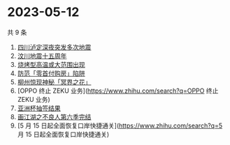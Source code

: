 # 2023-05-12

共 9 条

<!-- BEGIN -->
<!-- 最后更新时间 Fri May 12 2023 21:14:01 GMT+0800 (China Standard Time) -->

1. [四川泸定深夜突发多次地震](https://www.zhihu.com/search?q=四川泸定深夜突发多次地震)
1. [汶川地震十五周年](https://www.zhihu.com/search?q=汶川地震十五周年)
1. [烧烤型高温或大范围出现](https://www.zhihu.com/search?q=烧烤型高温或大范围出现)
1. [防范「零首付购房」陷阱](https://www.zhihu.com/search?q=防范「零首付购房」陷阱)
1. [柳州惊现神秘「冥界之花」](https://www.zhihu.com/search?q=柳州惊现神秘「冥界之花」)
1. [OPPO 终止 ZEKU 业务](https://www.zhihu.com/search?q=OPPO 终止 ZEKU 业务)
1. [亚洲杯抽签结果](https://www.zhihu.com/search?q=亚洲杯抽签结果)
1. [画江湖之不良人第六季完结](https://www.zhihu.com/search?q=画江湖之不良人第六季完结)
1. [5 月 15 日起全面恢复口岸快捷通关](https://www.zhihu.com/search?q=5 月 15
   日起全面恢复口岸快捷通关)

<!-- END -->
